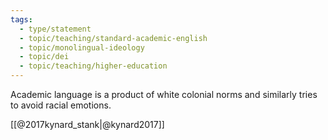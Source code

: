```yaml
---
tags: 
  - type/statement
  - topic/teaching/standard-academic-english
  - topic/monolingual-ideology
  - topic/dei
  - topic/teaching/higher-education
---
```


Academic language is a product of white colonial norms and similarly tries to avoid racial emotions.

[[@2017kynard_stank|@kynard2017]]
